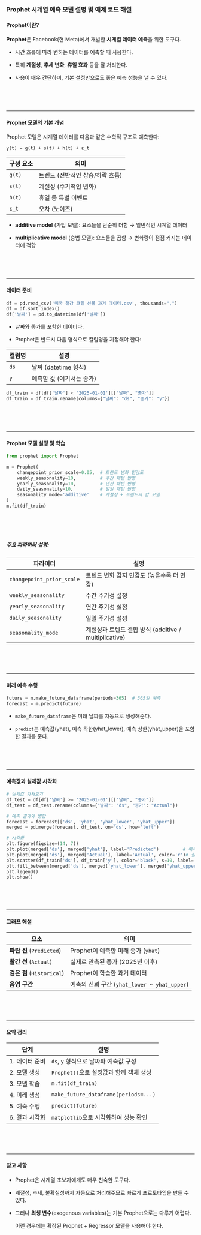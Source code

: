 
### Prophet 시계열 예측 모델 설명 및 예제 코드 해설

#### Prophet이란?

**Prophet**은 Facebook(현 Meta)에서 개발한 **시계열 데이터 예측**을 위한 도구다. 

- 시간 흐름에 따라 변하는 데이터를 예측할 때 사용한다.

- 특히 **계절성**, **추세 변화**, **휴일 효과** 등을 잘 처리한다.
  
- 사용이 매우 간단하며, 기본 설정만으로도 좋은 예측 성능을 낼 수 있다.

<br><br><br>

---

#### Prophet 모델의 기본 개념

Prophet 모델은 시계열 데이터를 다음과 같은 수학적 구조로 예측한다: 

```
y(t) = g(t) + s(t) + h(t) + ε_t
```

| 구성 요소 | 의미 |
|-----------|------|
| `g(t)`    | 트렌드 (전반적인 상승/하락 흐름) |
| `s(t)`    | 계절성 (주기적인 변화) |
| `h(t)`    | 휴일 등 특별 이벤트 |
| `ε_t`     | 오차 (노이즈) |

- **additive model** (가법 모델): 요소들을 단순히 더함 → 일반적인 시계열 데이터
  
- **multiplicative model** (승법 모델): 요소들을 곱함 → 변화량이 점점 커지는 데이터에 적합

<br><br><br>

---

#### 데이터 준비

```python
df = pd.read_csv('미국 철강 코일 선물 과거 데이터.csv', thousands=",")
df = df.sort_index()
df['날짜'] = pd.to_datetime(df['날짜'])
```

- 날짜와 종가를 포함한 데이터다.
  
- Prophet은 반드시 다음 형식으로 컬럼명을 지정해야 한다:

| 컬럼명 | 설명 |
|--------|------|
| `ds`   | 날짜 (datetime 형식) |
| `y`    | 예측할 값 (여기서는 종가) |

```python
df_train = df[df['날짜'] < '2025-01-01'][["날짜", "종가"]]
df_train = df_train.rename(columns={"날짜": "ds", "종가": "y"})
```

<br><br><br>

---

#### Prophet 모델 설정 및 학습

```python
from prophet import Prophet

m = Prophet(
    changepoint_prior_scale=0.05,  # 트렌드 변화 민감도
    weekly_seasonality=10,         # 주간 패턴 반영
    yearly_seasonality=10,         # 연간 패턴 반영
    daily_seasonality=10,          # 일일 패턴 반영
    seasonality_mode='additive'    # 계절성 + 트렌드의 합 모델
)
m.fit(df_train)
```
<br><br><br>

##### 주요 파라미터 설명:

| 파라미터 | 설명 |
|----------|------|
| `changepoint_prior_scale` | 트렌드 변화 감지 민감도 (높을수록 더 민감) |
| `weekly_seasonality` | 주간 주기성 설정 |
| `yearly_seasonality` | 연간 주기성 설정 |
| `daily_seasonality` | 일일 주기성 설정 |
| `seasonality_mode` | 계절성과 트렌드 결합 방식 (additive / multiplicative) |

<br><br><br>

---

#### 미래 예측 수행

```python
future = m.make_future_dataframe(periods=365)  # 365일 예측
forecast = m.predict(future)
```

- `make_future_dataframe`은 미래 날짜를 자동으로 생성해준다.
  
- `predict`는 예측값(yhat), 예측 하한(yhat_lower), 예측 상한(yhat_upper)을 포함한 결과를 준다. 

<br><br><br>

---  

#### 예측값과 실제값 시각화

```python
# 실제값 가져오기
df_test = df[df['날짜'] >= '2025-01-01'][["날짜", "종가"]]
df_test = df_test.rename(columns={"날짜": "ds", "종가": "Actual"})

# 예측 결과와 병합
forecast = forecast[['ds', 'yhat', 'yhat_lower', 'yhat_upper']]
merged = pd.merge(forecast, df_test, on='ds', how='left')

# 시각화
plt.figure(figsize=(14, 7))
plt.plot(merged['ds'], merged['yhat'], label='Predicted')         # 예측값
plt.plot(merged['ds'], merged['Actual'], label='Actual', color='r')# 실제값
plt.scatter(df_train['ds'], df_train['y'], color='black', s=10, label='Historical Data')  # 학습 데이터
plt.fill_between(merged['ds'], merged['yhat_lower'], merged['yhat_upper'], alpha=0.2)    # 예측 구간
plt.legend()
plt.show()
```

<br><br><br>

---

#### 그래프 해설

| 요소 | 의미 |
|------|------|
| **파란 선** (`Predicted`) | Prophet이 예측한 미래 종가 (`yhat`) |
| **빨간 선** (`Actual`) | 실제로 관측된 종가 (2025년 이후) |
| **검은 점** (`Historical`) | Prophet이 학습한 과거 데이터 |
| **음영 구간** | 예측의 신뢰 구간 (`yhat_lower ~ yhat_upper`) |

<br><br><br>

---

#### 요약 정리

| 단계 | 설명 |
|------|------|
| 1. 데이터 준비 | `ds`, `y` 형식으로 날짜와 예측값 구성 |
| 2. 모델 생성 | `Prophet()`으로 설정값과 함께 객체 생성 |
| 3. 모델 학습 | `m.fit(df_train)` |
| 4. 미래 생성 | `make_future_dataframe(periods=...)` |
| 5. 예측 수행 | `predict(future)` |
| 6. 결과 시각화 | `matplotlib`으로 시각화하여 성능 확인 |

<br><br><br>

---

#### 참고 사항

- Prophet은 시계열 초보자에게도 매우 친숙한 도구다.
  
- 계절성, 추세, 불확실성까지 자동으로 처리해주므로 빠르게 프로토타입을 만들 수 있다.
  
- 그러나 **외생 변수**(exogenous variables)는 기본 Prophet으로는 다루기 어렵다.
  
     이런 경우에는 확장된 Prophet + Regressor 모델을 사용해야 한다.
